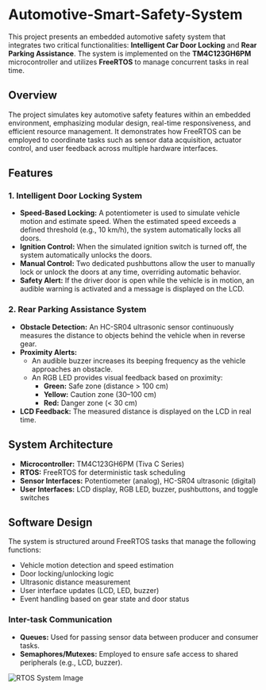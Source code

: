 # Automotive-Smart-Safety-System

This project presents an embedded automotive safety system that integrates two critical functionalities: **Intelligent Car Door Locking** and **Rear Parking Assistance**. The system is implemented on the **TM4C123GH6PM** microcontroller and utilizes **FreeRTOS** to manage concurrent tasks in real time.

## Overview

The project simulates key automotive safety features within an embedded environment, emphasizing modular design, real-time responsiveness, and efficient resource management. It demonstrates how FreeRTOS can be employed to coordinate tasks such as sensor data acquisition, actuator control, and user feedback across multiple hardware interfaces.

## Features

### 1. Intelligent Door Locking System
- **Speed-Based Locking:** A potentiometer is used to simulate vehicle motion and estimate speed. When the estimated speed exceeds a defined threshold (e.g., 10 km/h), the system automatically locks all doors.
- **Ignition Control:** When the simulated ignition switch is turned off, the system automatically unlocks the doors.
- **Manual Control:** Two dedicated pushbuttons allow the user to manually lock or unlock the doors at any time, overriding automatic behavior.
- **Safety Alert:** If the driver door is open while the vehicle is in motion, an audible warning is activated and a message is displayed on the LCD.

### 2. Rear Parking Assistance System
- **Obstacle Detection:** An HC-SR04 ultrasonic sensor continuously measures the distance to objects behind the vehicle when in reverse gear.
- **Proximity Alerts:**
  - An audible buzzer increases its beeping frequency as the vehicle approaches an obstacle.
  - An RGB LED provides visual feedback based on proximity:
    - **Green:** Safe zone (distance > 100 cm)
    - **Yellow:** Caution zone (30–100 cm)
    - **Red:** Danger zone (< 30 cm)
- **LCD Feedback:** The measured distance is displayed on the LCD in real time.

## System Architecture

- **Microcontroller:** TM4C123GH6PM (Tiva C Series)
- **RTOS:** FreeRTOS for deterministic task scheduling
- **Sensor Interfaces:** Potentiometer (analog), HC-SR04 ultrasonic (digital)
- **User Interfaces:** LCD display, RGB LED, buzzer, pushbuttons, and toggle switches

## Software Design

The system is structured around FreeRTOS tasks that manage the following functions:
- Vehicle motion detection and speed estimation
- Door locking/unlocking logic
- Ultrasonic distance measurement
- User interface updates (LCD, LED, buzzer)
- Event handling based on gear state and door status

### Inter-task Communication
- **Queues:** Used for passing sensor data between producer and consumer tasks.
- **Semaphores/Mutexes:** Employed to ensure safe access to shared peripherals (e.g., LCD, buzzer).


![RTOS System Image](images/rtos_image.jpg)
